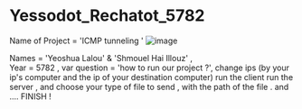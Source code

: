 # Yessodot_Rechatot_5782
Name of Project = 'ICMP tunneling '
![image](https://user-images.githubusercontent.com/57400419/172337230-5b29750a-eced-4510-bbe9-044d58862f1b.png)





Names = 'Yeoshua Lalou' & 'Shmouel Hai Illouz' ,    
Year = 5782 , 
var question = 'how to run our project ?', 
change ips (by your ip's computer and the ip of your destination computer)
run the client
run the server , and choose your type of file to send , with the path of the file .
and ....
FINISH ! 

